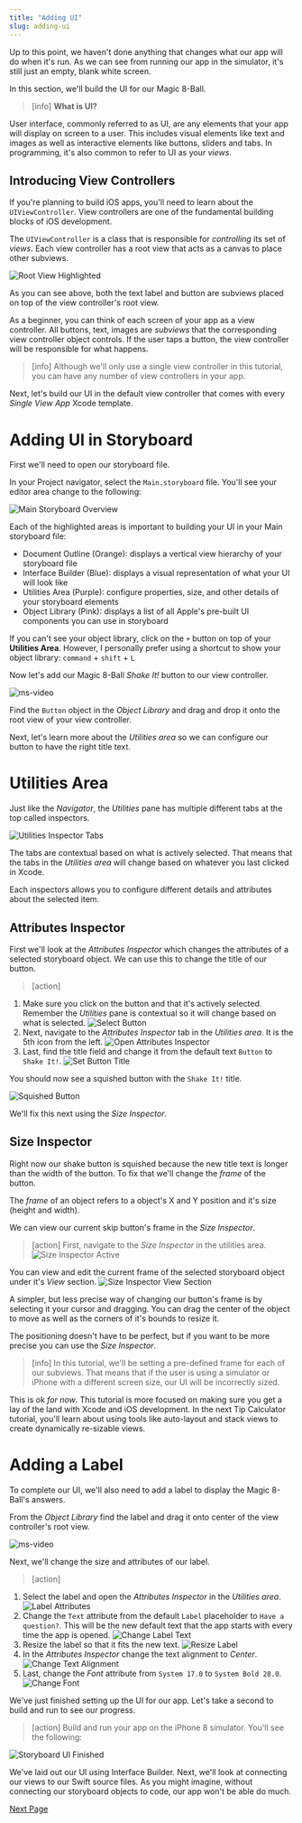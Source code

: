 ```yaml
---
title: "Adding UI"
slug: adding-ui
---
```


Up to this point, we haven't done anything that changes what our app will do when it's run. As we can see from running our app in the simulator, it's still just an empty, blank white screen.

In this section, we'll build the UI for our Magic 8-Ball.

> [info]
**What is UI?**
>
User interface, commonly referred to as UI, are any elements that your app will display on screen to a user. This includes visual elements like text and images as well as interactive elements like buttons, sliders and tabs. In programming, it's also common to refer to UI as your _views_.

## Introducing View Controllers

If you're planning to build iOS apps, you'll need to learn about the `UIViewController`. View controllers are one of the fundamental building blocks of iOS development.

The `UIViewController` is a class that is responsible for _controlling_ its set of _views_. Each view controller has a root view that acts as a canvas to place other subviews.

<!-- can consider adding jump to definition here for UIViewController view property -->

![Root View Highlighted](assets/root_view_highlighted.png)

As you can see above, both the text label and button are subviews placed on top of the view controller's root view.

As a beginner, you can think of each screen of your app as a view controller. All buttons, text, images are _subviews_ that the corresponding view controller object controls. If the user taps a button, the view controller will be responsible for what happens.

> [info]
Although we'll only use a single view controller in this tutorial, you can have any number of view controllers in your app.

Next, let's build our UI in the default view controller that comes with every _Single View App_ Xcode template.

# Adding UI in Storyboard

First we'll need to open our storyboard file.


In your Project navigator, select the `Main.storyboard` file. You'll see your editor area change to the following:

![Main Storyboard Overview](assets/main_storyboard_overview.png)

Each of the highlighted areas is important to building your UI in your Main storyboard file:

- Document Outline (Orange): displays a vertical view hierarchy of your storyboard file
- Interface Builder (Blue): displays a visual representation of what your UI will look like
- Utilities Area (Purple): configure properties, size, and other details of your storyboard elements
- Object Library (Pink): displays a list of all Apple's pre-built UI components you can use in storyboard

If you can't see your object library, click on the `+` button on top of your __Utilities Area__. However, I personally prefer using a shortcut to show your object library: `command` + `shift` + `L`

Now let's add our Magic 8-Ball _Shake It!_ button to our view controller.


![ms-video](https://media.giphy.com/media/GALfhv4hqQekPqJuyz/giphy.gif)
>
Find the `Button` object in the _Object Library_ and drag and drop it onto the root view of your view controller.

Next, let's learn more about the _Utilities area_ so we can configure our button to have the right title text.

# Utilities Area

Just like the _Navigator_, the _Utilities_ pane has multiple different tabs at the top called inspectors.

![Utilities Inspector Tabs](assets/utilities_tabs.png)

The tabs are contextual based on what is actively selected. That means that the tabs in the _Utilities area_ will change based on whatever you last clicked in Xcode.

Each inspectors allows you to configure different details and attributes about the selected item.

## Attributes Inspector

First we'll look at the _Attributes Inspector_ which changes the attributes of a selected storyboard object. We can use this to change the title of our button.

> [action]
>
1. Make sure you click on the button and that it's actively selected. Remember the _Utilities_ pane is contextual so it will change based on what is selected. ![Select Button](assets/select_button.png)
1. Next, navigate to the _Attributes Inspector_ tab in the _Utilities area_. It is the 5th icon from the left. ![Open Attributes Inspector](assets/attributes_inspector.png)
1. Last, find the title field and change it from the default text `Button` to `Shake It!`. ![Set Button Title](assets/set_btn_title.png)

You should now see a squished button with the `Shake It!` title.

![Squished Button](assets/squished_button.png)

We'll fix this next using the _Size Inspector_.

## Size Inspector

Right now our shake button is squished because the new title text is longer than the width of the button. To fix that we'll change the _frame_ of the button.

The _frame_ of an object refers to a object's X and Y position and it's size (height and width).

We can view our current skip button's frame in the _Size Inspector_.

> [action]
First, navigate to the _Size Inspector_ in the utilities area. ![Size Inspector Active](assets/size_inspector_active.png)
>
You can view and edit the current frame of the selected storyboard object under it's _View_ section. ![Size Inspector View Section](assets/size_inspector_view_section.png)

A simpler, but less precise way of changing our button's frame is by selecting it your cursor and dragging. You can drag the center of the object to move as well as the corners of it's bounds to resize it.

The positioning doesn't have to be perfect, but if you want to be more precise you can use the _Size Inspector_.

> [info]
In this tutorial, we'll be setting a pre-defined frame for each of our subviews. That means that if the user is using a simulator or iPhone with a different screen size, our UI will be incorrectly sized.
>
This is ok _for now_. This tutorial is more focused on making sure you get a lay of the land with Xcode and iOS development. In the next Tip Calculator tutorial, you'll learn about using tools like auto-layout and stack views to create dynamically re-sizable views.

# Adding a Label

To complete our UI, we'll also need to add a label to display the Magic 8-Ball's answers.


From the _Object Library_ find the label and drag it onto center of the view controller's root view.

![ms-video](https://media.giphy.com/media/WlNdGiLCUwwjyblTG0/giphy.gif)

Next, we'll change the size and attributes of our label.

> [action]
>
1. Select the label and open the _Attributes Inspector_ in the _Utilities area_. ![Label Attributes](assets/label_attributes.png)
1. Change the `Text` attribute from the default `Label` placeholder to `Have a question?`. This will be the new default text that the app starts with every time the app is opened. ![Change Label Text](assets/change_label_text.png)
1. Resize the label so that it fits the new text. ![Resize Label](assets/resize_label.png)
1. In the _Attributes Inspector_ change the text alignment to _Center_. ![Change Text Alignment](assets/change_text_alignment.png)
1. Last, change the _Font_ attribute from `System 17.0` to `System Bold 28.0`. ![Change Font](assets/change_font_attribute.png)

We've just finished setting up the UI for our app. Let's take a second to build and run to see our progress.

> [action]
Build and run your app on the iPhone 8 simulator. You'll see the following:
>
![Storyboard UI Finished](assets/storyboard_ui_finished.png)

We've laid out our UI using Interface Builder. Next, we'll look at connecting our views to our Swift source files. As you might imagine, without connecting our storyboard objects to code, our app won't be able do much.

[Next Page](https://github.com/MondaleFelix/Magic-8Ball-Swift4/blob/master/P5-Connecting-Code/content.md)

